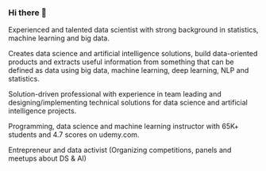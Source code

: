### Hi there 👋

Experienced and talented data scientist with strong background in statistics, machine learning and big data.

Creates data science and artificial intelligence solutions, build data-oriented products and extracts useful information from something that can be defined as data using big data, machine learning, deep learning, NLP and statistics.

Solution-driven professional with experience in team leading and designing/implementing technical solutions for data science and artificial intelligence projects.

Programming, data science and machine learning instructor with 65K+ students and 4.7 scores on udemy.com.

Entrepreneur and data activist (Organizing competitions, panels and meetups about DS & AI) 
